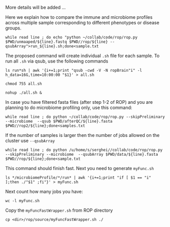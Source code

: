 More details will be added ...

Here we explain how to compare the immune and microbiome profiles across multiple sample corresponding to different phenotypes or disease groups.  

```
while read line ; do echo "python ~/collab/code/rop/rop.py $PWD/unmaaped/${line}.fastq $PWD//rop/${line} --qsubArray">run_${line}.sh;done<sample.txt
```

The proposed command will create individual `.sh` file for each sample. To run all `.sh` via qsub, use the following commands

```
ls run*sh | awk '{i+=1;print "qsub -cwd -V -N ropBrain"i" -l h_data=16G,time=10:00:00 "$1}' > all.sh
```

```
chmod 755 all.sh
```

```
nohup ./all.sh &
```

In case you have filtered fasta files (after step 1-2 of ROP) and you are planning to do microbiome profiling only, use this command:

```
while read line ; do python ~/collab/code/rop/rop.py --skipPreliminary --microbiome  --qsub $PWD/afterQC/${line}.fasta $PWD//rop2/${line};done<samples.txt
```



If the number of samples is larger then the number of jobs allowed on the cluster use  `--qsubArray`


```
while read line ; do python /u/home/s/serghei//collab/code/rop/rop.py --skipPreliminary --microbiome  --qsubArray $PWD/data/${line}.fasta $PWD//rop/${line};done<sample.txt
```

This command should finish fast. Next you need to generate `myFunc.sh`

```
ls */microbiomeProfile/*/run* | awk '{i+=1;print "if [ $1 == "i" ];then ./"$1" ;fi"}' > myFunc.sh
```

Next count how many jobs you have:

```
wc -l myFunc.sh
```

Copy the `myFuncFastWrapper.sh` from ROP directory 

```
cp <dir>/rop/source/myFuncFastWrapper.sh ./
```
